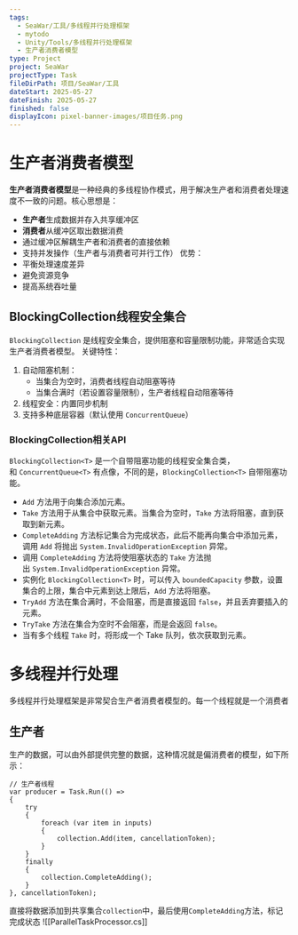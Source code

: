 ```yaml
---
tags:
  - SeaWar/工具/多线程并行处理框架
  - mytodo
  - Unity/Tools/多线程并行处理框架
  - 生产者消费者模型
type: Project
project: SeaWar
projectType: Task
fileDirPath: 项目/SeaWar/工具
dateStart: 2025-05-27
dateFinish: 2025-05-27
finished: false
displayIcon: pixel-banner-images/项目任务.png
---
```

# 生产者消费者模型
**生产者消费者模型**是一种经典的多线程协作模式，用于解决生产者和消费者处理速度不一致的问题。核心思想是：
- **生产者**生成数据并存入共享缓冲区
- **消费者**从缓冲区取出数据消费
- 通过缓冲区解耦生产者和消费者的直接依赖
- 支持并发操作（生产者与消费者可并行工作）
优势：
- 平衡处理速度差异
- 避免资源竞争    
- 提高系统吞吐量
## BlockingCollection线程安全集合
`BlockingCollection` 是线程安全集合，提供阻塞和容量限制功能，非常适合实现生产者消费者模型。
关键特性：
1. 自动阻塞机制：
    - 当集合为空时，消费者线程自动阻塞等待
    - 当集合满时（若设置容量限制），生产者线程自动阻塞等待
2. 线程安全：内置同步机制
3. 支持多种底层容器（默认使用 `ConcurrentQueue`）
### BlockingCollection相关API
`BlockingCollection<T>` 是一个自带阻塞功能的线程安全集合类，和 `ConcurrentQueue<T>` 有点像，不同的是，`BlockingCollection<T>` 自带阻塞功能。
- `Add` 方法用于向集合添加元素。
- `Take` 方法用于从集合中获取元素。当集合为空时，`Take` 方法将阻塞，直到获取到新元素。
- `CompleteAdding` 方法标记集合为完成状态，此后不能再向集合中添加元素，调用 `Add` 将抛出 `System.InvalidOperationException` 异常。
- 调用 `CompleteAdding` 方法将使阻塞状态的 `Take` 方法抛出 `System.InvalidOperationException` 异常。
- 实例化 `BlockingCollection<T>` 时，可以传入 `boundedCapacity` 参数，设置集合的上限，集合中元素到达上限后，`Add` 方法将阻塞。
- `TryAdd` 方法在集合满时，不会阻塞，而是直接返回 `false`，并且丢弃要插入的元素。
- `TryTake` 方法在集合为空时不会阻塞，而是会返回 `false`。
- 当有多个线程 `Take` 时，将形成一个 Take 队列，依次获取到元素。
# 多线程并行处理
多线程并行处理框架是非常契合生产者消费者模型的。每一个线程就是一个消费者
## 生产者
生产的数据，可以由外部提供完整的数据，这种情况就是偏消费者的模型，如下所示：
```CSharp
// 生产者线程  
var producer = Task.Run(() =>  
{  
    try  
    {  
        foreach (var item in inputs)  
        {            
            collection.Add(item, cancellationToken);  
        }    
    }    
    finally  
    {  
        collection.CompleteAdding();  
    }
}, cancellationToken);
```
直接将数据添加到共享集合`collection`中，最后使用`CompleteAdding`方法，标记完成状态
![[ParallelTaskProcessor.cs]]